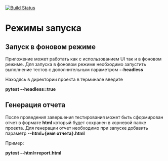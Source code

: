 [![Build Status](https://app.travis-ci.com/Gabrieldelamer/Productshop_ui_selenium.svg?branch=master)](https://app.travis-ci.com/Gabrieldelamer/Productshop_ui_selenium)

# Режимы запуска

## Запуск в фоновом режиме

Приложение может работать как с использованием UI так и в фоновом режиме.
Для запуска в фоновом режиме необходимо запустить выполнение тестов с дополнительным параметром **--headless** 

Находясь в директории проекта в терминале введите

**pytest --headless=true**

## Генерация отчета

После проведения завершения тестирования может быть сформирован отчет в формате **html** который будет сохранен в корневой папке проекта. Для генерации отчет необходимо при запуске добавить параметр **--html={имя отчета}.html** 

Пример:

**pytest --html=report.html**



 
